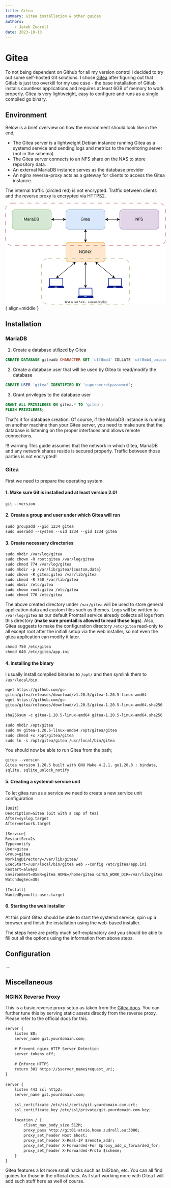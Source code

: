 ```yaml
---
title: Gitea
summary: Gitea installation & other guides
authors:
    - Jakob Zudrell
date: 2023-10-13
---
```

# Gitea
To not being dependent on Github for all my version control I decided to try out some self-hosted Git solutions.
I chose [Gitea](https://about.gitea.com/) after figuring out that Gitlab is just too overkill for my use case - the base installation of Gitlab installs countless
applications and requires at least 6GB of memory to work properly. Gitea is very lightweight, easy to configure and runs as a single compiled go binary.

## Environment
Below is a brief overview on how the environment should look like in the end;

* The Gitea server is a lightweight Debian instance running Gitea as a systemd service and sending logs and metrics to the monitoring server (not in the schema)
* The Gitea server connects to an NFS share on the NAS to store repository data.
* An external MariaDB instance serves as the database provider
* An nginx reverse-proxy acts as a gateway for clients to access the Gitea instance.

The internal traffic (circled red) is not encrypted. Traffic between clients and the reverse proxy is encrypted via HTTPS2.

![Gitea schema](../assets/img/gitea-schema.svg){ align=middle }

## Installation
### MariaDB
1. Create a database utilized by Gitea
```sql
CREATE DATABASE giteadb CHARACTER SET 'utf8mb4' COLLATE 'utf8mb4_unicode_ci';
```
2. Create a database user that will be used by Gitea to read/modify the database
```sql
CREATE USER 'gitea' IDENTIFIED BY 'supersecretpassword';
```
3. Grant privileges to the database user
```sql
GRANT ALL PRIVILEGES ON gitea.* TO 'gitea';
FLUSH PRIVILEGES;
```

That's it for database creation. Of course, if the MariaDB instance is running on another machine than your Gitea server, you need to make sure that the database is listening on the proper interfaces and allows remote connections.

!!! warning
    This guide assumes that the network in which Gitea, MariaDB and any network shares reside is secured properly.
    Traffic between those parties is not encrypted!

### Gitea
First we need to prepare the operating system.
#### 1. Make sure Git is installed and at least version 2.0!
```console
git --version
```

#### 2. Create a group and user under which Gitea will run
```console
sudo groupadd --gid 1234 gitea
sudo useradd --system --uid 1234 --gid 1234 gitea
```

#### 3. Create necessary directories
```console
sudo mkdir /var/log/gitea
sudo chown -R root:gitea /var/log/gitea
sudo chmod 774 /var/log/gitea
sudo mkdir -p /var/lib/gitea/{custom,data}
sudo chown -R gitea:gitea /var/lib/gitea
sudo chmod -R 750 /var/lib/gitea
sudo mkdir /etc/gitea
sudo chown root:gitea /etc/gitea
sudo chmod 770 /etc/gitea
```

The above created directory under `/var/gitea` will be used to store general application data and custom files such as themes. Logs will be written to `/var/log/gitea` as our default Promtail service already collects all logs from this directory (**make sure promtail is allowed to read those logs**).
Also, Gitea suggests to make the configuration directory `/etc/gitea` read-only to all except root after the initiall setup via the web installer, so not even the gitea application can modify it later.
```console
chmod 750 /etc/gitea
chmod 640 /etc/gitea/app.ini
```

#### 4. Installing the binary
I usually install compiled binaries to `/opt/` and then symlink them to `/usr/local/bin`.
```console
wget https://github.com/go-gitea/gitea/releases/download/v1.20.5/gitea-1.20.5-linux-amd64
wget https://github.com/go-gitea/gitea/releases/download/v1.20.5/gitea-1.20.5-linux-amd64.sha256

sha256sum -c gitea-1.20.5-linux-amd64 gitea-1.20.5-linux-amd64.sha256

sudo mkdir /opt/gitea
sudo mv gitea-1.20.5-linux-amd64 /opt/gitea/gitea
sudo chmod +x /opt/gitea/gitea
sudo ln -s /opt/gitea/gitea /usr/local/bin/gitea
```

You should now be able to run Gitea from the path;
```console
gitea --version
Gitea version 1.20.5 built with GNU Make 4.2.1, go1.20.8 : bindata, sqlite, sqlite_unlock_notify
```

#### 5. Creating a systemd-service unit
To let gitea run as a service we need to create a new service unit configuration
```systemd
[Unit]
Description=Gitea (Git with a cup of tea)
After=syslog.target
After=network.target

[Service]
RestartSec=2s
Type=notify
User=gitea
Group=gitea
WorkingDirectory=/var/lib/gitea/
ExecStart=/usr/local/bin/gitea web --config /etc/gitea/app.ini
Restart=always
Environment=USER=gitea HOME=/home/gitea GITEA_WORK_DIR=/var/lib/gitea
WatchdogSec=30s

[Install]
WantedBy=multi-user.target
```

#### 6. Starting the web installer
At this point Gitea should be able to start the systemd service, spin up a browser and finish the installation using the web-based installer.

The steps here are pretty much self-explanatory and you should be able to fill out all the options using the information from above steps.


## Configuration
....

## Miscellaneous
### NGINX Reverse Proxy
This is a basic reverse proxy setup as taken from the [Gitea docs](https://docs.gitea.com/administration/reverse-proxies). You can further tune this by serving static assets directly from the reverse proxy. Please refer to the official docs for this.
```nginx
server {
    listen 80;
    server_name git.yourdomain.com;

    # Prevent nginx HTTP Server Detection
    server_tokens off;

    # Enforce HTTPS
    return 301 https://$server_name$request_uri;
}

server {        
    listen 443 ssl http2;
    server_name git.yourdomain.com;

    ssl_certificate /etc/ssl/certs/git.yourdomain.com.crt;
    ssl_certificate_key /etc/ssl/private/git.yourdomain.com.key;

    location / {
        client_max_body_size 512M;
        proxy_pass http://git01-atvie.home.zudrell.eu:3000;
        proxy_set_header Host $host;
        proxy_set_header X-Real-IP $remote_addr;
        proxy_set_header X-Forwarded-For $proxy_add_x_forwarded_for;
        proxy_set_header X-Forwarded-Proto $scheme;
    }
}
```

Gitea features a lot more small hacks such as fail2ban, etc. You can all find guides for those in the official docs. As I start working more with Gitea I will add such stuff here as well of course.